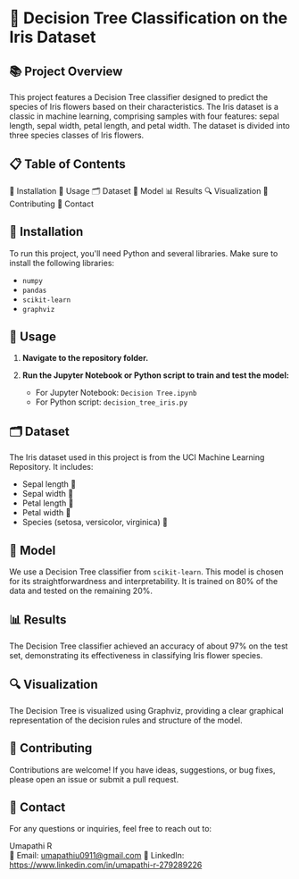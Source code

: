 # 🌸 Decision Tree Classification on the Iris Dataset

## 📚 Project Overview

This project features a Decision Tree classifier designed to predict the species of Iris flowers based on their characteristics. The Iris dataset is a classic in machine learning, comprising  samples with four features: sepal length, sepal width, petal length, and petal width. The dataset is divided into three species classes of Iris flowers.

## 📋 Table of Contents

🔧 Installation
🚀 Usage
🗂 Dataset
🤖 Model
📊 Results
🔍 Visualization
🤝 Contributing
📧 Contact

## 🔧 Installation

To run this project, you'll need Python and several libraries. Make sure to install the following libraries:

- `numpy`
- `pandas`
- `scikit-learn`
- `graphviz`

## 🚀 Usage

1. **Navigate to the repository folder.**

2. **Run the Jupyter Notebook or Python script to train and test the model:**

   - For Jupyter Notebook: `Decision Tree.ipynb`
   - For Python script: `decision_tree_iris.py`

## 🗂 Dataset

The Iris dataset used in this project is from the UCI Machine Learning Repository. It includes:

- Sepal length 🌱
- Sepal width 📏
- Petal length 🌷
- Petal width 📐
- Species (setosa, versicolor, virginica) 🌸

## 🤖 Model

We use a Decision Tree classifier from `scikit-learn`. This model is chosen for its straightforwardness and interpretability. It is trained on 80% of the data and tested on the remaining 20%.

## 📊 Results

The Decision Tree classifier achieved an accuracy of about 97% on the test set, demonstrating its effectiveness in classifying Iris flower species.

## 🔍 Visualization

The Decision Tree is visualized using Graphviz, providing a clear graphical representation of the decision rules and structure of the model.

## 🤝 Contributing

Contributions are welcome! If you have ideas, suggestions, or bug fixes, please open an issue or submit a pull request.

## 📧 Contact

For any questions or inquiries, feel free to reach out to:

Umapathi R  
📧 Email: umapathiu0911@gmail.com
🔗 LinkedIn: https://www.linkedin.com/in/umapathi-r-279289226

